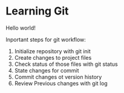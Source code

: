 # Learning Git

Hello world!

Inportant steps for git workflow:

1. Initialize repository with git init
2. Create changes to project files
3. Check status of those files with git status
4. State changes for commit
5. Commit changes ot version history
6. Review Previous changes with git log
